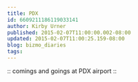 ```yaml
---
title: PDX
id: 6609211186119033141
author: Kirby Urner
published: 2015-02-07T11:00:00.002-08:00
updated: 2015-02-07T11:00:25.159-08:00
blog: bizmo_diaries
tags: 
---
```


:: comings and goings at PDX airport ::